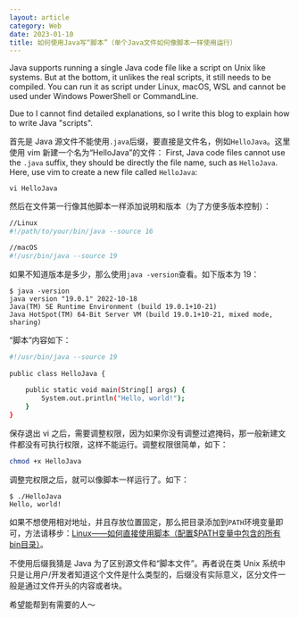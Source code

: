 ```yaml
---
layout: article
category: Web
date: 2023-01-10
title: 如何使用Java写“脚本”（单个Java文件如何像脚本一样使用运行）
---
```

<!-- excerpt-start -->
Java supports running a single Java code file like a script on Unix like systems. But at the bottom, it unlikes the real scripts, it still needs to be compiled. You can run it as script under Linux, macOS, WSL and cannot be used under Windows PowerShell or CommandLine.

Due to I cannot find detailed explanations, so I write this blog to explain how to write Java "scripts".

首先是 Java 源文件不能使用`.java`后缀，要直接是文件名，例如`HelloJava`。这里使用 vim 新建一个名为“HelloJava”的文件：
First, Java code files cannot use the `.java` suffix, they should be directly the file name, such as `HelloJava`. Here, use vim to create a new file called `HelloJava`:

```
vi HelloJava
```

然后在文件第一行像其他脚本一样添加说明和版本（为了方便多版本控制）：

```bash
//Linux
#!/path/to/your/bin/java --source 16

//macOS
#!/usr/bin/java --source 19
```

如果不知道版本是多少，那么使用`java -version`查看。如下版本为 19：

```
$ java -version
java version "19.0.1" 2022-10-18
Java(TM) SE Runtime Environment (build 19.0.1+10-21)
Java HotSpot(TM) 64-Bit Server VM (build 19.0.1+10-21, mixed mode, sharing)
```

“脚本”内容如下：

```bash
#!/usr/bin/java --source 19
 
public class HelloJava {
 
    public static void main(String[] args) {
        System.out.println("Hello, world!");
    }
}
```

保存退出 vi 之后，需要调整权限，因为如果你没有调整过遮掩码，那一般新建文件都没有可执行权限，这样不能运行。调整权限很简单，如下：

```bash
chmod +x HelloJava
```

调整完权限之后，就可以像脚本一样运行了。如下：

```
$ ./HelloJava
Hello, world!
```

如果不想使用相对地址，并且存放位置固定，那么把目录添加到`PATH`环境变量即可，方法请移步：[Linux——如何直接使用脚本（配置$PATH变量中包含的所有bin目录）](https://blog.csdn.net/qq_33919450/article/details/120934593)。

不使用后缀我猜是 Java 为了区别源文件和“脚本文件”。再者说在类 Unix 系统中只是让用户/开发者知道这个文件是什么类型的，后缀没有实际意义，区分文件一般是通过文件开头的内容或者块。

希望能帮到有需要的人～